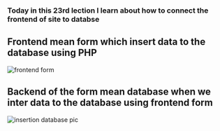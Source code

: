 ### Today in this 23rd lection I learn about how to connect the frontend of site to databse

## Frontend mean form which insert data to the database using PHP
![frontend form](https://github.com/ZAHIDKHATTAKCS/My-All-PHP-Tasks/assets/103638880/67ba49a6-4272-416a-ab1e-0a0918f5a837)


## Backend of the form mean database when we inter data to the database using frontend form 


![insertion database pic](https://github.com/ZAHIDKHATTAKCS/My-All-PHP-Tasks/assets/103638880/f5f64a3d-7aa4-43ad-9f1d-4bbb03f687c0)




